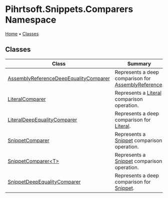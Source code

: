 # Pihrtsoft\.Snippets\.Comparers Namespace

[Home](../../../README.md) &#x2022; [Classes](#classes)

## Classes

| Class | Summary |
| ----- | ------- |
| [AssemblyReferenceDeepEqualityComparer](AssemblyReferenceDeepEqualityComparer/README.md) | Represents a deep comparison for [AssemblyReference](../AssemblyReference/README.md)\. |
| [LiteralComparer](LiteralComparer/README.md) | Represents a [Literal](../Literal/README.md) comparison operation\. |
| [LiteralDeepEqualityComparer](LiteralDeepEqualityComparer/README.md) | Represents a deep comparison for [Literal](../Literal/README.md)\. |
| [SnippetComparer](SnippetComparer/README.md) | Represents a [Snippet](../Snippet/README.md) comparison operation\. |
| [SnippetComparer\<T>](SnippetComparer-1/README.md) | Represents a [Snippet](../Snippet/README.md) comparison operation\. |
| [SnippetDeepEqualityComparer](SnippetDeepEqualityComparer/README.md) | Represents a deep comparison for [Snippet](../Snippet/README.md)\. |

